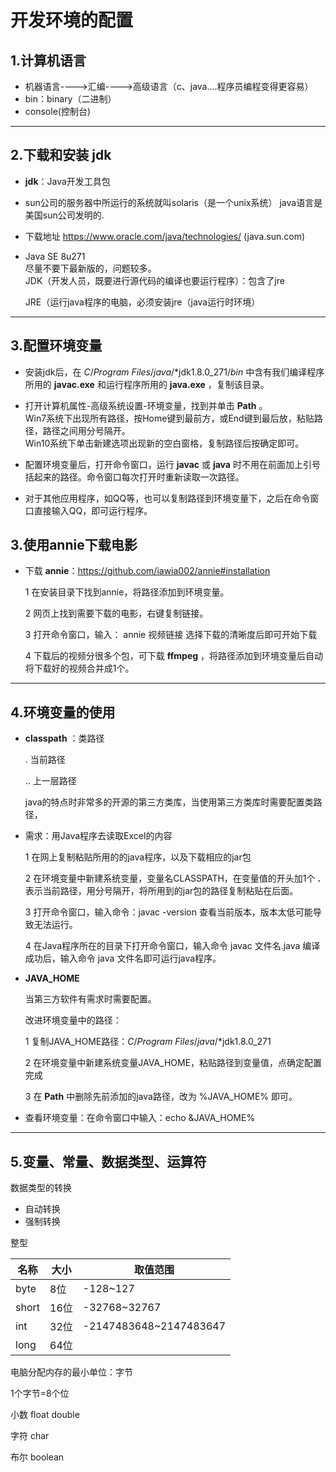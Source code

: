 # 开发环境的配置

## 1.计算机语言

- 机器语言---->汇编---->高级语言（c、java....程序员编程变得更容易）
- bin：binary（二进制）
- console(控制台)

---
## 2.下载和安装 **jdk**

- **jdk**：Java开发工具包 

- sun公司的服务器中所运行的系统就叫solaris（是一个unix系统）
  java语言是美国sun公司发明的.   

- 下载地址 <https://www.oracle.com/java/technologies/>  (java.sun.com)  

- Java SE 8u271  
  尽量不要下最新版的，问题较多。  
  JDK（开发人员，既要进行源代码的编译也要运行程序）：包含了jre

  JRE（运行java程序的电脑，必须安装jre（java运行时环境）  

---
## 3.配置环境变量

- 安装jdk后，在 *C*/*Program Files*/*java*/*jdk1.8.0_271/*bin* 中含有我们编译程序所用的 **javac.exe** 和运行程序所用的 **java.exe** ，复制该目录。  

- 打开计算机属性-高级系统设置-环境变量，找到并单击 **Path** 。  
Win7系统下出现所有路径，按Home键到最前方，或End键到最后放，粘贴路径，路径之间用分号隔开。  
Win10系统下单击新建选项出现新的空白窗格，复制路径后按确定即可。 

- 配置环境变量后，打开命令窗口，运行 **javac** 或 **java** 时不用在前面加上引号括起来的路径。命令窗口每次打开时重新读取一次路径。

- 对于其他应用程序，如QQ等，也可以复制路径到环境变量下，之后在命令窗口直接输入QQ，即可运行程序。

## 3.使用annie下载电影

- 下载 **annie**：<https://github.com/iawia002/annie#installation>

  1 在安装目录下找到annie，将路径添加到环境变量。 

  2 网页上找到需要下载的电影，右键复制链接。

  3 打开命令窗口，输入： annie 视频链接 选择下载的清晰度后即可开始下载

  4 下载后的视频分很多个包，可下载 **ffmpeg** ，将路径添加到环境变量后自动将下载好的视频合并成1个。

---
## 4.环境变量的使用

- **classpath** ：类路径  

  . 当前路径

  .. 上一层路径  

  java的特点时非常多的开源的第三方类库，当使用第三方类库时需要配置类路径，  

 - 需求：用Java程序去读取Excel的内容

   1 在网上复制粘贴所用的的java程序，以及下载相应的jar包  

   2 在环境变量中新建系统变量，变量名CLASSPATH，在变量值的开头加1个 **.** 表示当前路径，用分号隔开，将所用到的jar包的路径复制粘贴在后面。

   3 打开命令窗口，输入命令：javac -version 查看当前版本，版本太低可能导致无法运行。

   4 在Java程序所在的目录下打开命令窗口，输入命令 javac 文件名.java 编译成功后，输入命令 java 文件名即可运行java程序。 
  
-  **JAVA_HOME**  
   
   当第三方软件有需求时需要配置。

   改进环境变量中的路径：

   1 复制JAVA_HOME路径：*C*/*Program Files*/*java*/*jdk1.8.0_271
   
   2 在环境变量中新建系统变量JAVA_HOME，粘贴路径到变量值，点确定配置完成

   3 在 **Path** 中删除先前添加的java路径，改为 %JAVA_HOME% 即可。

- 查看环境变量：在命令窗口中输入：echo &JAVA_HOME%
---

## 5.变量、常量、数据类型、运算符

   数据类型的转换

   - 自动转换
   - 强制转换

整型  

| 名称 | 大小 | 取值范围 |
| ---- | ---- | ---- |  
| byte  | 8位  | -128~127 
| short  | 16位 |-32768~32767 | 
| int    | 32位  |   -2147483648~2147483647  
| long   | 64位  |      

电脑分配内存的最小单位：字节

1个字节=8个位

小数
float
double

字符
char

布尔
boolean


